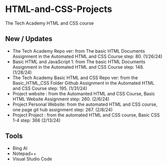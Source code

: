# HTML-and-CSS-Projects
The Tech Academy HTML and CSS course

## New / Updates
- The Tech Academy Repo ver: from The basic HTML Documents Assignment in the Automated HTML and CSS Course step: 80. (1/26/24)
- Basic HTML and JavaScript 1: from The basic HTML Documents Assignment in the Automated HTML and CSS Course step: 148. (1/28/24)
- The Tech Academy Basic HTML and CSS Repo ver: from the Basic_HTML_CSS Folder Github Assignment in the Automated HTML and CSS Course step: 195. (1/31/24)
- Project website : from the Automanted HTML and CSS Course, Basic HTML Website Assignment step: 260. (2/6/24)
- Project Personal Website: from the automated HTML and CSS course, one page git hub assignment step: 267. (2/8/24)
- Project Project : from the automated HTML and CSS course, Basic CSS 1-4 step: 366 (2/13/24)

## Tools
- Bing AI
- Notepad++
- Visual Studio Code
